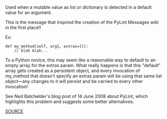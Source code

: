 Used when a mutable value as list or dictionary is detected in a default value for an argument.

This is the message that inspired the creation of the PyLint Messages wiki in the first place!!

Ex:

	def my_method(self, arg1, extras=[]):
	    // blah blah...

To a Python novice, this may seem like a reasonable way to default to an empty array for the extras param. What really happens is that this "default" array gets created as a persistent object, and every invocation of my_method that doesn't specify an extras param will be using that same list object—any changes to it will persist and be carried to every other invocation!

See Ned Batchelder's blog post of 14 June 2008 about PyLint, which highlights this problem and suggests some better alternatives.

[SOURCE](http://pylint-messages.wikidot.com/messages:W0102)